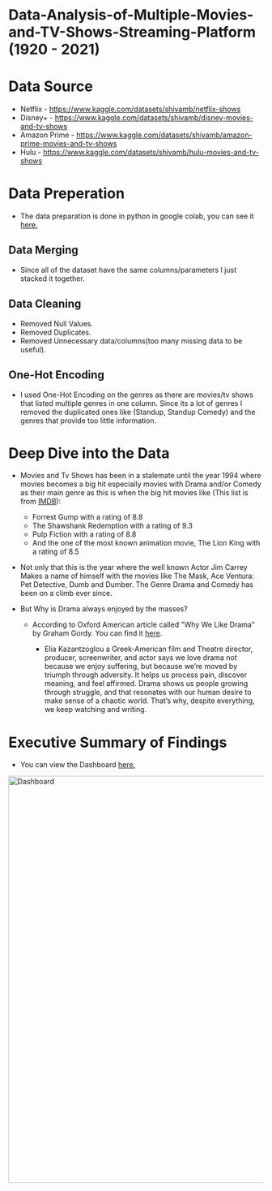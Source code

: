 # Data-Analysis-of-Multiple-Movies-and-TV-Shows-Streaming-Platform (1920 - 2021)

# Data Source
  - Netflix - https://www.kaggle.com/datasets/shivamb/netflix-shows
  - Disney+ - https://www.kaggle.com/datasets/shivamb/disney-movies-and-tv-shows
  - Amazon Prime - https://www.kaggle.com/datasets/shivamb/amazon-prime-movies-and-tv-shows
  - Hulu - https://www.kaggle.com/datasets/shivamb/hulu-movies-and-tv-shows

# Data Preperation
  - The data preparation is done in python in google colab, you can see it [here.](https://github.com/VincentAbas/Data-Analysis-of-Multiple-Movies-and-TV-Shows-Streaming-Platform/blob/d92ecfcb7a1f273619a1236989b68645c5d3a205/Data%20Preperation%20of%20Streaming%20Platform%20Analysis.ipynb)
## Data Merging
  - Since all of the dataset have the same columns/parameters I just stacked it together.

## Data Cleaning
  - Removed Null Values.
  - Removed Duplicates.
  - Removed Unnecessary data/columns(too many missing data to be useful).
    
## One-Hot Encoding
  - I used One-Hot Encoding on the genres as there are movies/tv shows that listed multiple genres in one column. Since its a lot of genres I removed the duplicated ones like (Standup, Standup Comedy) and the genres that provide too little information.

# Deep Dive into the Data



  - Movies and Tv Shows has been in a stalemate until the year 1994 where movies becomes a big hit especially movies with Drama and/or Comedy as their main genre as this is when the big hit movies like (This list is from [IMDB](https://www.imdb.com/list/ls070069226/)):
    - Forrest Gump with a rating of 8.8
    - The Shawshank Redemption with a rating of 9.3
    - Pulp Fiction with a rating of 8.8
    - And the one of the most known animation movie, The Lion King with a rating of 8.5
  
  - Not only that this is the year where the well known Actor Jim Carrey Makes a name of himself with the movies like The Mask, Ace Ventura: Pet Detective, Dumb and Dumber. The Genre Drama and Comedy has been on a climb ever since.
  
  - But Why is Drama always enjoyed by the masses?
    - According to Oxford American article called "Why We Like Drama" by Graham Gordy. You can find it [here](https://oxfordamerican.org/magazine/issue-66-fall-2009/why-we-like-drama).
      
      - Elia Kazantzoglou a Greek-American film and Theatre director, producer, screenwriter, and actor says we love drama not because we enjoy suffering, but because we’re moved by triumph through adversity. It helps us process pain, discover meaning, and feel affirmed. Drama shows us people growing through struggle, and that resonates with our human desire to make sense of a chaotic world. That’s why, despite everything, we keep watching and writing.

# Executive Summary of Findings 
  - You can view the Dashboard [here.](https://public.tableau.com/app/profile/vincent.abas/viz/StreamingPlatformAnalysisDashoard/Dashboard1#1)
<img width="1431" height="802" alt="Dashboard" src="https://github.com/user-attachments/assets/7c1ec798-2639-4915-98ea-8464ace0c870" />

  


